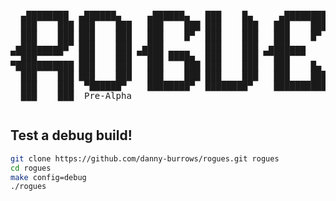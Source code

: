 <pre><p align="center">
  ▄████████  ▄██████▄     ▄██████▄   ███    █▄     ▄████████    ▄████████
  ███    ███ ███    ███   ███    ███ ███    ███   ███    ███   ███    ███ 
  ███    ███ ███    ███   ███    █▀  ███    ███   ███    █▀    ███    █▀  
 ▄███▄▄▄▄██▀ ███    ███  ▄███        ███    ███  ▄███▄▄▄       ███        
▀▀███▀▀▀▀▀   ███    ███ ▀▀███ ████▄  ███    ███ ▀▀███▀▀▀     ▀███████████ 
▀███████████ ███    ███   ███    ███ ███    ███   ███    █▄           ███ 
  ███    ███ ███    ███   ███    ███ ███    ███   ███    ███    ▄█    ███ 
  ███    ███  ▀██████▀    ████████▀  ████████▀    ██████████  ▄████████▀  
  ███    ███  Pre-Alpha                                                      
</p></pre>

## Test a debug build!
```bash
git clone https://github.com/danny-burrows/rogues.git rogues
cd rogues
make config=debug
./rogues
```
